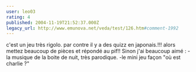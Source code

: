 ```yaml
---
user: leo03
rating: 4
published: 2004-11-19T21:52:37.000Z
legacy_url: http://www.emunova.net/veda/test/126.htm#comment-1992
---
```

c'est un jeu très rigolo. par contre il y a des quizz en japonais.!!! alors mettez beaucoup de pièces et répondé au pif!! Sinon j'ai beaucoup aimé :
-la musique de la boite de nuit, très parodique.
-le mini jeu façon "où est charlie ?"